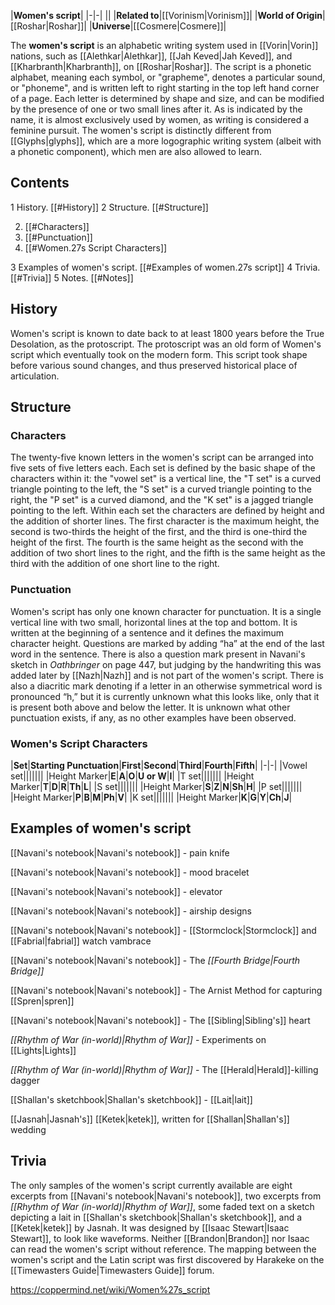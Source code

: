 |**Women's script**|
|-|-|
||
|**Related to**|[[Vorinism\|Vorinism]]|
|**World of Origin**|[[Roshar\|Roshar]]|
|**Universe**|[[Cosmere\|Cosmere]]|

The **women's script** is an alphabetic writing system used in [[Vorin\|Vorin]] nations, such as [[Alethkar\|Alethkar]], [[Jah Keved\|Jah Keved]], and [[Kharbranth\|Kharbranth]], on [[Roshar\|Roshar]]. The script is a phonetic alphabet, meaning each symbol, or "grapheme", denotes a particular sound, or "phoneme", and is written left to right starting in the top left hand corner of a page. Each letter is determined by shape and size, and can be modified by the presence of one or two small lines after it. As is indicated by the name, it is almost exclusively used by women, as writing is considered a feminine pursuit. The women's script is distinctly different from [[Glyphs\|glyphs]], which are a more logographic writing system (albeit with a phonetic component), which men are also allowed to learn.

## Contents

1 History. [[#History]] 
2 Structure. [[#Structure]] 

2. [[#Characters]] 
2. [[#Punctuation]] 
2. [[#Women.27s Script Characters]] 


3 Examples of women's script. [[#Examples of women.27s script]] 
4 Trivia. [[#Trivia]] 
5 Notes. [[#Notes]] 


## History
Women's script is known to date back to at least 1800 years before the True Desolation, as the protoscript. The protoscript was an old form of Women's script which eventually took on the modern form. This script took shape before various sound changes, and thus preserved historical place of articulation.

## Structure
### Characters
The twenty-five known letters in the women's script can be arranged into five sets of five letters each. Each set is defined by the basic shape of the characters within it: the "vowel set" is a vertical line, the "T set" is a curved triangle pointing to the left, the "S set" is a curved triangle pointing to the right, the "P set" is a curved diamond, and the "K set" is a jagged triangle pointing to the left.
Within each set the characters are defined by height and the addition of shorter lines. The first character is the maximum height, the second is two-thirds the height of the first, and the third is one-third the height of the first. The fourth is the same height as the second with the addition of two short lines to the right, and the fifth is the same height as the third with the addition of one short line to the right.

### Punctuation
Women's script has only one known character for punctuation. It is a single vertical line with two small, horizontal lines at the top and bottom. It is written at the beginning of a sentence and it defines the maximum character height. Questions are marked by adding “ha” at the end of the last word in the sentence. There is also a question mark present in Navani's sketch in *Oathbringer* on page 447, but judging by the handwriting this was added later by [[Nazh\|Nazh]] and is not part of the women's script. There is also a diacritic mark denoting if a letter in an otherwise symmetrical word is pronounced “h,” but it is currently unknown what this looks like, only that it is present both above and below the letter. It is unknown what other punctuation exists, if any, as no other examples have been observed.

### Women's Script Characters
|**Set**|**Starting Punctuation**|**First**|**Second**|**Third**|**Fourth**|**Fifth**|
|-|-|
|Vowel set|||||||
|Height Marker|**E**|**A**|**O**|**U or W**|**I**|
|T set|||||||
|Height Marker|**T**|**D**|**R**|**Th**|**L**|
|S set|||||||
|Height Marker|**S**|**Z**|**N**|**Sh**|**H**|
|P set|||||||
|Height Marker|**P**|**B**|**M**|**Ph**|**V**|
|K set|||||||
|Height Marker|**K**|**G**|**Y**|**Ch**|**J**|

## Examples of women's script




[[Navani's notebook\|Navani's notebook]] - pain knife






[[Navani's notebook\|Navani's notebook]] - mood bracelet






[[Navani's notebook\|Navani's notebook]] - elevator






[[Navani's notebook\|Navani's notebook]] - airship designs






[[Navani's notebook\|Navani's notebook]] - [[Stormclock\|Stormclock]] and [[Fabrial\|fabrial]] watch vambrace






[[Navani's notebook\|Navani's notebook]] - The *[[Fourth Bridge\|Fourth Bridge]]*






[[Navani's notebook\|Navani's notebook]] - The Arnist Method for capturing [[Spren\|spren]]






[[Navani's notebook\|Navani's notebook]] - The [[Sibling\|Sibling's]] heart






*[[Rhythm of War (in-world)\|Rhythm of War]]* - Experiments on [[Lights\|Lights]]






*[[Rhythm of War (in-world)\|Rhythm of War]]* - The [[Herald\|Herald]]-killing dagger






[[Shallan's sketchbook\|Shallan's sketchbook]] - [[Lait\|lait]]






[[Jasnah\|Jasnah's]] [[Ketek\|ketek]], written for [[Shallan\|Shallan's]] wedding




## Trivia
The only samples of the women's script currently available are eight excerpts from [[Navani's notebook\|Navani's notebook]], two excerpts from *[[Rhythm of War (in-world)\|Rhythm of War]]*, some faded text on a sketch depicting a lait in [[Shallan's sketchbook\|Shallan's sketchbook]], and a [[Ketek\|ketek]] by Jasnah.
It was designed by [[Isaac Stewart\|Isaac Stewart]], to look like waveforms.
Neither [[Brandon\|Brandon]] nor Isaac can read the women's script without reference.
The mapping between the women's script and the Latin script was first discovered by Harakeke on the [[Timewasters Guide\|Timewasters Guide]] forum.


https://coppermind.net/wiki/Women%27s_script